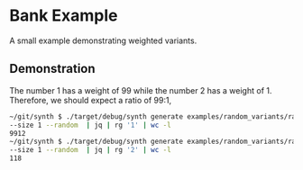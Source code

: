 # Bank Example

A small example demonstrating weighted variants.

## Demonstration

The number 1 has a weight of 99 while the number 2 has a weight of 1.
Therefore, we should expect a ratio of 99:1,

```bash
~/git/synth $ ./target/debug/synth generate examples/random_variants/random/ 
--size 1 --random  | jq | rg '1' | wc -l
9912
~/git/synth $ ./target/debug/synth generate examples/random_variants/random/ 
--size 1 --random  | jq | rg '2' | wc -l
118
```
